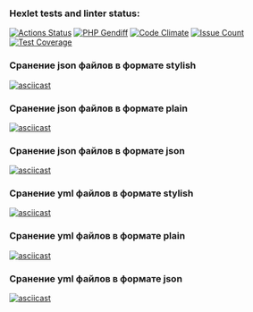 ### Hexlet tests and linter status:
[![Actions Status](https://github.com/ezmchnkv/php-project-lvl2/workflows/hexlet-check/badge.svg)](https://github.com/ezmchnkv/php-project-lvl2/actions)
[![PHP Gendiff](https://github.com/ezmchnkv/php-project-lvl2/workflows/build/badge.svg)](https://github.com/ezmchnkv/php-project-lvl2/actions)
[![Code Climate](https://codeclimate.com/github/ezmchnkv/php-project-lvl2/badges/gpa.svg)](https://codeclimate.com/github/ezmchnkv/php-project-lvl2)
[![Issue Count](https://codeclimate.com/github/ezmchnkv/php-project-lvl2/badges/issue_count.svg)](https://codeclimate.com/github/ezmchnkv/php-project-lvl2/issues)
[![Test Coverage](https://codeclimate.com/github/ezmchnkv/php-project-lvl2/badges/coverage.svg)](https://codeclimate.com/github/ezmchnkv/php-project-lvl2/coverage)

### Сранение json файлов в формате stylish
[![asciicast](https://asciinema.org/a/jd6tBlpAEJTvvIQLKwNXCPb7M.svg)](https://asciinema.org/a/jd6tBlpAEJTvvIQLKwNXCPb7M)
### Сранение json файлов в формате plain
[![asciicast](https://asciinema.org/a/n46Zx13MMdaTHtL2NAfnjBrp9.svg)](https://asciinema.org/a/n46Zx13MMdaTHtL2NAfnjBrp9)
### Сранение json файлов в формате json
[![asciicast](https://asciinema.org/a/cBZaTx09MUQlCYdjoyDUSHcRd.svg)](https://asciinema.org/a/cBZaTx09MUQlCYdjoyDUSHcRd)
### Сранение yml файлов в формате stylish
[![asciicast](https://asciinema.org/a/0vrszbirZPpnbNadbIQco517Y.svg)](https://asciinema.org/a/0vrszbirZPpnbNadbIQco517Y)
### Сранение yml файлов в формате plain
[![asciicast](https://asciinema.org/a/7aptrfnHyrYsZ1yPkG34v8XxA.svg)](https://asciinema.org/a/7aptrfnHyrYsZ1yPkG34v8XxA)
### Сранение yml файлов в формате json
[![asciicast](https://asciinema.org/a/ppPiZqVFu50bpTav7DyIZwX6e.svg)](https://asciinema.org/a/ppPiZqVFu50bpTav7DyIZwX6e)
